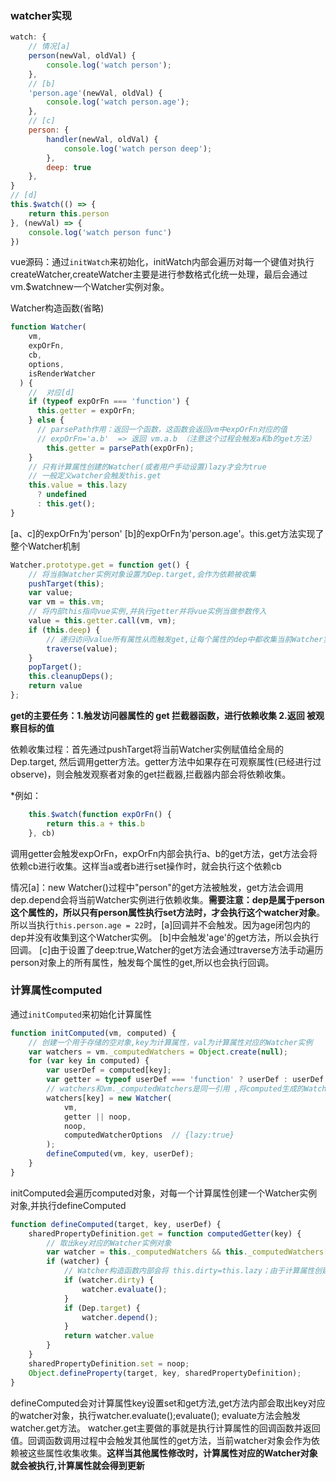 
### watcher实现

```js
watch: {
    // 情况[a]
    person(newVal, oldVal) {
        console.log('watch person');
    },
    // [b]
    'person.age'(newVal, oldVal) {
        console.log('watch person.age');
    },
    // [c]
    person: {
        handler(newVal, oldVal) {
            console.log('watch person deep');
        },
        deep: true
    },
}
// [d]
this.$watch(() => {
    return this.person
}, (newVal) => {
    console.log('watch person func')
})
```

vue源码：通过`initWatch`来初始化，initWatch内部会遍历对每一个键值对执行createWatcher,createWatcher主要是进行参数格式化统一处理，最后会通过vm.$watchnew一个Watcher实例对象。

Watcher构造函数(省略)

```js
function Watcher(
    vm,
    expOrFn,
    cb,
    options,
    isRenderWatcher
  ) {
    //  对应[d]
    if (typeof expOrFn === 'function') {
      this.getter = expOrFn;
    } else {
      // parsePath作用：返回一个函数，这函数会返回vm中expOrFn对应的值
      // expOrFn='a.b'  => 返回 vm.a.b （注意这个过程会触发a和b的get方法）
        this.getter = parsePath(expOrFn);
    }
    // 只有计算属性创建的Watcher(或者用户手动设置)lazy才会为true
    // 一般定义watcher会触发this.get
    this.value = this.lazy
      ? undefined
      : this.get();
}
```

[a、c]的expOrFn为'person' [b]的expOrFn为'person.age'。this.get方法实现了整个Watcher机制

```js
Watcher.prototype.get = function get() {
    // 将当前Watcher实例对象设置为Dep.target,会作为依赖被收集
    pushTarget(this);
    var value;
    var vm = this.vm;
    // 将内部this指向vue实例,并执行getter并将vue实例当做参数传入
    value = this.getter.call(vm, vm);
    if (this.deep) {
        // 递归访问value所有属性从而触发get,让每个属性的dep中都收集当前Watcher实例对象
        traverse(value);
    }
    popTarget();
    this.cleanupDeps();
    return value
};
```

**get的主要任务：1.触发访问器属性的 get 拦截器函数，进行依赖收集 2.返回 被观察目标的值**

依赖收集过程：首先通过pushTarget将当前Watcher实例赋值给全局的 Dep.target, 然后调用getter方法。getter方法中如果存在可观察属性(已经进行过observe)，则会触发观察者对象的get拦截器,拦截器内部会将依赖收集。

*例如：

```js
    this.$watch(function expOrFn() {
        return this.a + this.b
    }, cb)
```

调用getter会触发expOrFn，expOrFn内部会执行a、b的get方法，get方法会将依赖cb进行收集。这样当a或者b进行set操作时，就会执行这个依赖cb

情况[a]：new Watcher()过程中"person"的get方法被触发，get方法会调用dep.depend会将当前Watcher实例进行依赖收集。**需要注意：dep是属于person这个属性的，所以只有person属性执行set方法时，才会执行这个watcher对象**。所以当执行`this.person.age = 22`时，[a]回调并不会触发。因为age闭包内的dep并没有收集到这个Watcher实例。
[b]中会触发'age'的get方法，所以会执行回调。
[c]由于设置了deep:true,Watcher的get方法会通过traverse方法手动遍历person对象上的所有属性，触发每个属性的get,所以也会执行回调。

### 计算属性computed

通过`initComputed`来初始化计算属性

```js
function initComputed(vm, computed) {
    // 创建一个用于存储的空对象,key为计算属性，val为计算属性对应的Watcher实例
    var watchers = vm._computedWatchers = Object.create(null);
    for (var key in computed) {
        var userDef = computed[key];
        var getter = typeof userDef === 'function' ? userDef : userDef.get;
        // watchers和vm._computedWatchers是同一引用 ,将computed生成的Watcher对象以key为键值存储到vm._computedWatchers中
        watchers[key] = new Watcher(
            vm,
            getter || noop,
            noop,
            computedWatcherOptions  // {lazy:true}
        );
        defineComputed(vm, key, userDef);
    }
}
```

initComputed会遍历computed对象，对每一个计算属性创建一个Watcher实例对象,并执行defineComputed

```js
function defineComputed(target, key, userDef) {
    sharedPropertyDefinition.get = function computedGetter(key) {
        // 取出key对应的Watcher实例对象
        var watcher = this._computedWatchers && this._computedWatchers[key];
        if (watcher) {
            // Watcher构造函数内部会将 this.dirty=this.lazy；由于计算属性创建Watcher对象时会默认设置lazy=true
            if (watcher.dirty) {
                watcher.evaluate();
            }
            if (Dep.target) {
                watcher.depend();
            }
            return watcher.value
        }
    }
    sharedPropertyDefinition.set = noop;
    Object.defineProperty(target, key, sharedPropertyDefinition);
}
```

defineComputed会对计算属性key设置set和get方法,get方法内部会取出key对应的watcher对象，执行watcher.evaluate();evaluate(); evaluate方法会触发watcher.get方法。 watcher.get主要做的事就是执行计算属性的回调函数并返回值。回调函数调用过程中会触发其他属性的get方法，当前watcher对象会作为依赖被这些属性收集收集。**这样当其他属性修改时，计算属性对应的Watcher对象就会被执行,计算属性就会得到更新**
